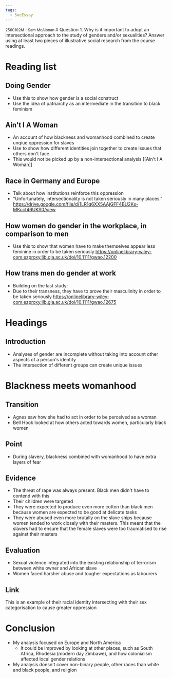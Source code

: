 ```yaml
---
tags:
  - SocEssay
---
```


<small>
2560102M - Sam McAlonan
</small>
# Question
1.  Why is it important to adopt an intersectional approach to the study of genders and/or sexualities? Answer using at least two pieces of illustrative social research from the course readings.

# Reading list
## Doing Gender
- Use this to show how gender is a social construct
- Use the idea of patriarchy as an intermediate in the transition to black feminism

## Ain't I A Woman
- An account of how blackness and womanhood combined to create unqiue oppression for slaves
- Use to show how different identities join together to create issues that others don't face
- This would not be picked up by a non-intersectional analysis
[[Ain't I A Woman]]

## Race in Germany and Europe
- Talk about how institutions reinforce this oppression
- "Unfortunately, intersectionality is not taken seriously in many places."
https://drive.google.com/file/d/1LR1q6XX5AAjGFF4BU2Ks-MKcct46UKS0/view

## How women do gender in the workplace, in comparison to men
- Use this to show that women have to make themselves appear less feminine in order to be taken seriously
https://onlinelibrary-wiley-com.ezproxy.lib.gla.ac.uk/doi/10.1111/gwao.12200

## How trans men do gender at work
- Building on the last study:
- Due to their transness, they have to prove their masculinity in order to be taken seriously
https://onlinelibrary-wiley-com.ezproxy.lib.gla.ac.uk/doi/10.1111/gwao.12675

# Headings
## Introduction
- Analyses of gender are incomplete without taking into account other aspects of a person's identity
- The intersection of different groups can create unique issues

#  Blackness meets womanhood
## Transition
- Agnes saw how she had to act in order to be perceived as a woman
- Bell Hook looked at how others acted towards women, particularly black women
## Point
- During slavery, blackness combined with womanhood to have extra layers of fear

## Evidence
- The threat of rape was always present. Black men didn't have to contend with this
- Their children were targeted
- They were expected to produce even more cotton than black men because women are expected to be good at delicate tasks
- They were abused even more brutally on the slave ships because women tended to work closely with their masters. This meant that the slavers had to ensure that the female slaves were too traumatised to rise against their masters

## Evaluation
- Sexual violence integrated into the existing relationship of terrorism between white owner and African slave
- Women faced harsher abuse and tougher expectations as labourers

## Link
This is an example of their racial identity intersecting with their sex categorisation to cause greater oppression 

# Conclusion
- My analysis focused on Europe and North America
	- It could be improved by looking at other places, such as South Africa, Rhodesia (modern day Zimbawe), and how colonialism affected local gender relations
- My analysis doesn't cover non-binary people, other races than white and black people, and religion